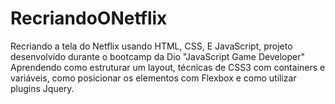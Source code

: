 # RecriandoONetflix
Recriando a tela do Netflix usando HTML, CSS, E JavaScript, projeto desenvolvido durante o bootcamp da Dio "JavaScript Game Developer" Aprendendo como estruturar um layout, técnicas de CSS3 com containers e variáveis, como posicionar os elementos com Flexbox e como utilizar plugins Jquery.
